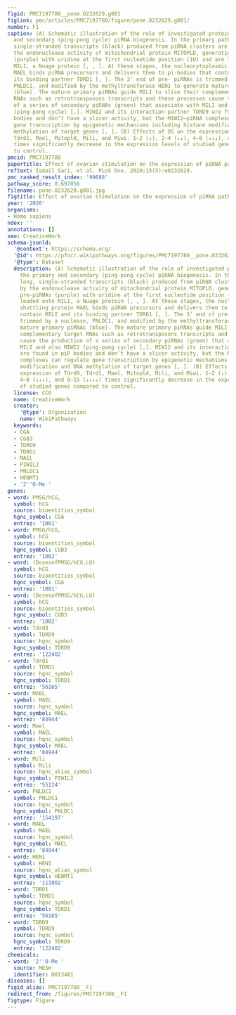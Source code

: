 ```yaml
---
figid: PMC7197780__pone.0232629.g001
figlink: pmc/articles/PMC7197780/figure/pone.0232629.g001/
number: F1
caption: (A) Schematic illustration of the role of investigated proteins in the primary
  and secondary (ping-pong cycle) piRNA biogenesis. In the primary pathway, long,
  single-stranded transcripts (black) produced from piRNA clusters are processed by
  the endonuclease activity of mitochondrial protein MITOPLD, generating the pre-piRNAs
  (purple) with uridine at the first nucleotide position (1U) and are loaded onto
  MILI, a Nuage protein [, , ]. At these stages, the nucleocytoplasmic shuttling protein
  MAEL binds piRNA precursors and delivers them to pi-bodies that contain MILI and
  its binding partner TDRD1 [, ]. The 3’ end of pre- piRNAs is trimmed by a nuclease,
  PNLDC1, and modified by the methyltransferase HEN1 to generate mature primary piRNAs
  (blue). The mature primary piRNAs guide MILI to slice their complementary target
  RNAs such as retrotransposons transcripts and these processes cause the production
  of a series of secondary piRNAs (green) that associate with MILI and also MIWI2
  (ping-pong cycle) [,]. MIWI2 and its interaction partner TDRD9 are found in piP
  bodies and don’t have a slicer activity, but the MIWI2–piRNA complexes can regulate
  gene transcription by epigenetic mechanisms including histone modification and DNA
  methylation of target genes [, ]. (B) Effects of OS on the expression of Tdrd9,
  Tdrd1, Mael, Mitopld, Mili, and Miwi. 1–2 (↓), 2–4 (↓↓), 4–8 (↓↓↓), and 8–15 (↓↓↓↓)
  times significantly decrease in the expression levels of studied genes compared
  to control.
pmcid: PMC7197780
papertitle: Effect of ovarian stimulation on the expression of piRNA pathway proteins.
reftext: Ismail Sari, et al. PLoS One. 2020;15(5):e0232629.
pmc_ranked_result_index: '99688'
pathway_score: 0.697856
filename: pone.0232629.g001.jpg
figtitle: Effect of ovarian stimulation on the expression of piRNA pathway proteins
year: '2020'
organisms:
- Homo sapiens
ndex: ''
annotations: []
seo: CreativeWork
schema-jsonld:
  '@context': https://schema.org/
  '@id': https://pfocr.wikipathways.org/figures/PMC7197780__pone.0232629.g001.html
  '@type': Dataset
  description: (A) Schematic illustration of the role of investigated proteins in
    the primary and secondary (ping-pong cycle) piRNA biogenesis. In the primary pathway,
    long, single-stranded transcripts (black) produced from piRNA clusters are processed
    by the endonuclease activity of mitochondrial protein MITOPLD, generating the
    pre-piRNAs (purple) with uridine at the first nucleotide position (1U) and are
    loaded onto MILI, a Nuage protein [, , ]. At these stages, the nucleocytoplasmic
    shuttling protein MAEL binds piRNA precursors and delivers them to pi-bodies that
    contain MILI and its binding partner TDRD1 [, ]. The 3’ end of pre- piRNAs is
    trimmed by a nuclease, PNLDC1, and modified by the methyltransferase HEN1 to generate
    mature primary piRNAs (blue). The mature primary piRNAs guide MILI to slice their
    complementary target RNAs such as retrotransposons transcripts and these processes
    cause the production of a series of secondary piRNAs (green) that associate with
    MILI and also MIWI2 (ping-pong cycle) [,]. MIWI2 and its interaction partner TDRD9
    are found in piP bodies and don’t have a slicer activity, but the MIWI2–piRNA
    complexes can regulate gene transcription by epigenetic mechanisms including histone
    modification and DNA methylation of target genes [, ]. (B) Effects of OS on the
    expression of Tdrd9, Tdrd1, Mael, Mitopld, Mili, and Miwi. 1–2 (↓), 2–4 (↓↓),
    4–8 (↓↓↓), and 8–15 (↓↓↓↓) times significantly decrease in the expression levels
    of studied genes compared to control.
  license: CC0
  name: CreativeWork
  creator:
    '@type': Organization
    name: WikiPathways
  keywords:
  - CGA
  - CGB3
  - TDRD9
  - TDRD1
  - MAEL
  - PIWIL2
  - PNLDC1
  - HENMT1
  - '2''O-Me '
genes:
- word: PMSG/hCG,
  symbol: hCG
  source: bioentities_symbol
  hgnc_symbol: CGA
  entrez: '1081'
- word: PMSG/hCG,
  symbol: hCG
  source: bioentities_symbol
  hgnc_symbol: CGB3
  entrez: '1082'
- word: (DosesofPMSG/hCG,LU)
  symbol: hCG
  source: bioentities_symbol
  hgnc_symbol: CGA
  entrez: '1081'
- word: (DosesofPMSG/hCG,LU)
  symbol: hCG
  source: bioentities_symbol
  hgnc_symbol: CGB3
  entrez: '1082'
- word: Tdrd9
  symbol: TDRD9
  source: hgnc_symbol
  hgnc_symbol: TDRD9
  entrez: '122402'
- word: Tdrd1
  symbol: TDRD1
  source: hgnc_symbol
  hgnc_symbol: TDRD1
  entrez: '56165'
- word: MAEL
  symbol: MAEL
  source: hgnc_symbol
  hgnc_symbol: MAEL
  entrez: '84944'
- word: Mael
  symbol: MAEL
  source: hgnc_symbol
  hgnc_symbol: MAEL
  entrez: '84944'
- word: Mili
  symbol: Mili
  source: hgnc_alias_symbol
  hgnc_symbol: PIWIL2
  entrez: '55124'
- word: PNLDC1
  symbol: PNLDC1
  source: hgnc_symbol
  hgnc_symbol: PNLDC1
  entrez: '154197'
- word: MAEL
  symbol: MAEL
  source: hgnc_symbol
  hgnc_symbol: MAEL
  entrez: '84944'
- word: HEN1
  symbol: HEN1
  source: hgnc_alias_symbol
  hgnc_symbol: HENMT1
  entrez: '113802'
- word: TDRD1
  symbol: TDRD1
  source: hgnc_symbol
  hgnc_symbol: TDRD1
  entrez: '56165'
- word: TDRD9
  symbol: TDRD9
  source: hgnc_symbol
  hgnc_symbol: TDRD9
  entrez: '122402'
chemicals:
- word: '2''O-Me '
  source: MESH
  identifier: D013481
diseases: []
figid_alias: PMC7197780__F1
redirect_from: /figures/PMC7197780__F1
figtype: Figure
---
```

